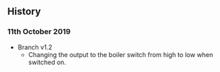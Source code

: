 ## History

### 11th October 2019

* Branch v1.2
   * Changing the output to the boiler switch from high to low when switched on. 
